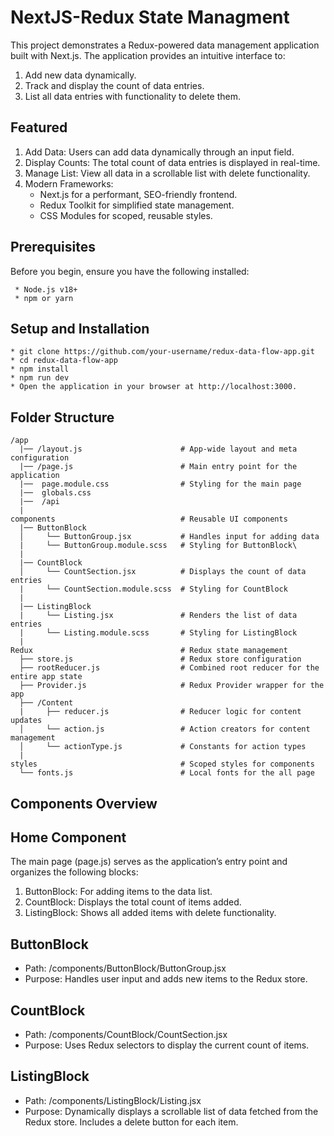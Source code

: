 # NextJS-Redux State Managment

This project demonstrates a Redux-powered data management application built with Next.js. The application provides an intuitive interface to:

1. Add new data dynamically.
2. Track and display the count of data entries.
3. List all data entries with functionality to delete them.

## Featured

1. Add Data: Users can add data dynamically through an input field.
2. Display Counts: The total count of data entries is displayed in real-time.
3. Manage List: View all data in a scrollable list with delete functionality.
4. Modern Frameworks:
   * Next.js for a performant, SEO-friendly frontend.
   * Redux Toolkit for simplified state management.
   * CSS Modules for scoped, reusable styles.

## Prerequisites

Before you begin, ensure you have the following installed:

     * Node.js v18+
     * npm or yarn

## Setup and Installation

    * git clone https://github.com/your-username/redux-data-flow-app.git
    * cd redux-data-flow-app
    * npm install
    * npm run dev
    * Open the application in your browser at http://localhost:3000.

## Folder Structure

    /app
      |── /layout.js                      # App-wide layout and meta configuration
      |── /page.js                        # Main entry point for the application
      |──  page.module.css                # Styling for the main page
      |──  globals.css
      |──  /api
      |
    components                            # Reusable UI components
      |── ButtonBlock
      │     └── ButtonGroup.jsx           # Handles input for adding data
      |     └── ButtonGroup.module.scss   # Styling for ButtonBlock\
      |
      |── CountBlock
      │     └── CountSection.jsx          # Displays the count of data entries
      |     └── CountSection.module.scss  # Styling for CountBlock
      |
      |── ListingBlock
      |     └── Listing.jsx               # Renders the list of data entries
      |     └── Listing.module.scss       # Styling for ListingBlock
      |
    Redux                                 # Redux state management
      ├── store.js                        # Redux store configuration
      ├── rootReducer.js                  # Combined root reducer for the entire app state
      ├── Provider.js                     # Redux Provider wrapper for the app
      ├── /Content
      |     ├── reducer.js                # Reducer logic for content updates
      │     └── action.js                 # Action creators for content management
      │     └── actionType.js             # Constants for action types
      |
    styles                                # Scoped styles for components
      └── fonts.js                        # Local fonts for the all page

## Components Overview

## Home Component

The main page (page.js) serves as the application’s entry point and organizes the following blocks:

  1. ButtonBlock: For adding items to the data list.
  2. CountBlock: Displays the total count of items added.
  3. ListingBlock: Shows all added items with delete functionality.

## ButtonBlock

* Path: /components/ButtonBlock/ButtonGroup.jsx
* Purpose: Handles user input and adds new items to the Redux store.

## CountBlock

* Path: /components/CountBlock/CountSection.jsx
* Purpose: Uses Redux selectors to display the current count of items.

## ListingBlock

* Path: /components/ListingBlock/Listing.jsx
* Purpose: Dynamically displays a scrollable list of data fetched from the Redux store. Includes a delete button for each item.

